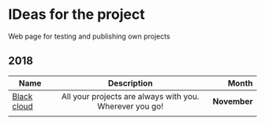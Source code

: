 # IDeas for the project

Web page for testing and publishing own projects

## 2018

| Name | Description | Month |
|---|:-:|--:|
| [Black cloud][1] | All your projects are always with you. Wherever you go! |**November**|
|   |   |   |

[1]: |andrejsharapov.github.io/black-cloud/| "Black cloud · All your projects are always with you. Wherever you go!"